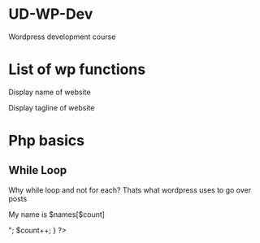 # UD-WP-Dev

Wordpress development course

# List of wp functions

Display name of website

<?php bloginfo('name')?>

Display tagline of website

<?php bloginfo('description')?>

# Php basics

## While Loop

Why while loop and not for each? Thats what wordpress uses to go over posts

<?php 
    $names = array('Brad', 'John', 'Jane', 'Meowsalot')
?>

<?php 
    $count = 0;
    while($count < count($names)) {
        echo "<p> My name is $names[$count]</p>";
        $count++;
    }
?>
